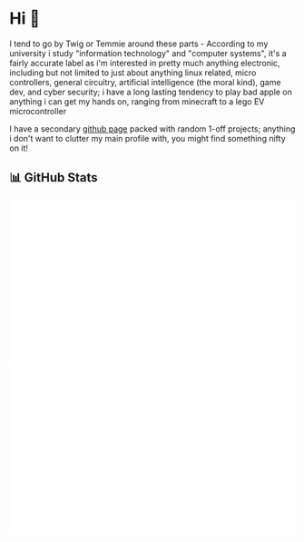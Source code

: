 <h1 align="left">Hi 👋</h1>

<p>I tend to go by Twig or Temmie around these parts - According to my university i study "information technology" and "computer systems", it's a fairly accurate label as i'm interested in pretty much anything electronic, including but not limited to just about anything linux related, micro controllers, general circuitry, artificial intelligence (the moral kind), game dev, and cyber security; i have a long lasting tendency to play bad apple on anything i can get my hands on, ranging from minecraft to a lego EV microcontroller</p>
<p>I have a secondary <a href=https://github.com/orgs/JustTemmiesRandomProjects>github page</a> packed with random 1-off projects; anything i don't want to clutter my main profile with, you might find something nifty on it!</p>


<h2 align="left">📊 GitHub Stats</h2>
<div align=left>
  <img src="https://raw.githubusercontent.com/JustTemmiesRandomProjects/readme-stats/master/generated/overview.svg#gh-dark-mode-only">
  <img src="https://raw.githubusercontent.com/JustTemmiesRandomProjects/readme-stats/master/generated/languages.svg#gh-dark-mode-only">
</div>


